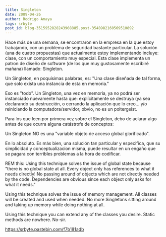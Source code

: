 ```yaml
---
title: Singleton
date: 2009-04-26
author: Rodrigo Amaya
tags: srbyte
post_id: blog-3515952828243908885.post-3548982160569510892
---
```


Hace más de una semana, se encontraron en la empresa en la que estoy trabajando, con un problema de seguridad bastante particular. La solución (una de cuatro propuestas) que actualmente estoy implementando incluye: clase, con un comportamiento muy especial. Esta clase implementa un patron de diseño de software (de los que muy gustosamente escribiré mañana) llamado: Singleton.

Un Singleton, en poquísimas palabras, es:
"Una clase diseñada de tal forma, que solo exista una instancia de
esta en memoria."

Eso es "todo". Un Singleton, una vez en memoria, ya no podrá ser instanciado nuevamente hasta que: explícitamente se destruya (ya sea declarando su destrucción, o cerrando la aplicación que lo creo... y/o reiniciando la computadora/servidor, obvio, no es un poltergeist.

Para los que leen por primera vez sobre el Singleton, debo de aclarar algo antes de que ocurra alguna catástrofe de conceptos:

Un Singleton NO es una "variable objeto de acceso global glorificado".

En lo absoluto. Es más bien, una solución tan particular y especifica, que su simplicidad y conceptualizacion misma, puede resultar en un engaño que se pagara con terribles problemas a la hora de codificar.

REM this: Using this technique solves the issue of global state because "there is no global state at all. Every object only has references to what it needs directly! No passing around of objects which are not directly needed by the code. Dependencies are obvious since each object only asks for what it needs."

Using this technique solves the issue of memory management. All classes will be created and used when needed. No more Singletons sitting around and taking up memory while doing nothing at all.

Using this technique you can extend any of the classes you desire. Static methods are nowhere. No-sir.

https://srbyte.pastebin.com/f7b181adb